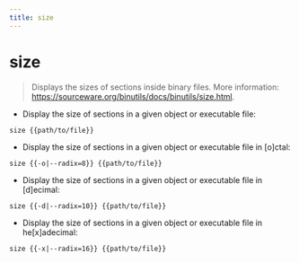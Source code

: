 ```yaml
---
title: size
---
```

# size

> Displays the sizes of sections inside binary files.
> More information: <https://sourceware.org/binutils/docs/binutils/size.html>.

- Display the size of sections in a given object or executable file:

`size {{path/to/file}}`

- Display the size of sections in a given object or executable file in [o]ctal:

`size {{-o|--radix=8}} {{path/to/file}}`

- Display the size of sections in a given object or executable file in [d]ecimal:

`size {{-d|--radix=10}} {{path/to/file}}`

- Display the size of sections in a given object or executable file in he[x]adecimal:

`size {{-x|--radix=16}} {{path/to/file}}`
